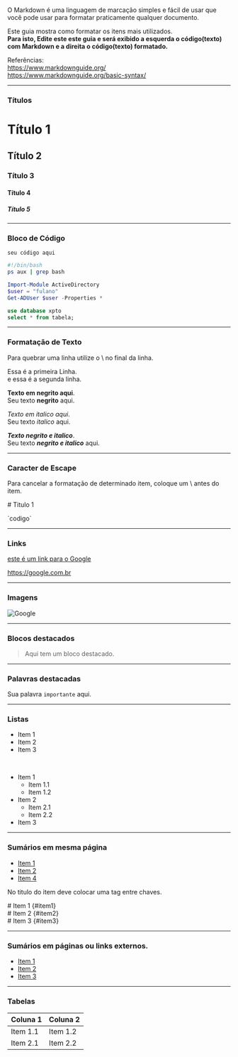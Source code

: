 <br>

O Markdown é uma linguagem de marcação simples e fácil de usar que você pode usar para formatar praticamente qualquer documento.

Este guia mostra como formatar os itens mais utilizados.\
**Para isto, Edite este este guia e será exibido a esquerda o código(texto) com Markdown e a direita o código(texto) formatado.**

Referências:\
<https://www.markdownguide.org/>
<br>
<https://www.markdownguide.org/basic-syntax/>
___
### Títulos

# Título 1
## Título 2
### Título 3
#### Título 4
##### Título 5
___

### Bloco de Código

```
seu código aqui
```

```bash
#!/bin/bash
ps aux | grep bash
```

```powershell
Import-Module ActiveDirectory
$user = "fulano"
Get-ADUser $user -Properties *
```

```sql
use database xpto
select * from tabela;
```

___
### Formatação de Texto

Para quebrar uma linha utilize o \\ no final da linha.

Essa é a primeira Linha.\
e essa é a segunda linha.

**Texto em negrito aqui**.\
Seu texto **negrito** aqui.

*Texto em italico aqui*.\
Seu texto *italico* aqui.

***Texto negrito e italico***.\
Seu texto ***negrito e italico*** aqui.
___

### Caracter de Escape

Para cancelar a formatação de determinado item, coloque um \ antes do item.

\# Titulo 1

\`codigo`

___

### Links

[este é um link para o Google](https://google.com)

<https://google.com.br>

___

### Imagens

![Google](https://images.google.com/images/branding/googlelogo/1x/googlelogo_color_272x92dp.png)

___

### Blocos destacados

> Aqui tem um bloco destacado.
___

### Palavras destacadas

Sua palavra `importante` aqui.
___

### Listas

- Item 1
- Item 2
- Item 3

<br>

- Item 1
  - Item 1.1
  - Item 1.2
- Item 2
  - Item 2.1
  - Item 2.2
- Item 3

___

### Sumários em mesma página

- [Item 1](#item1)
- [Item 2](#item2)
- [Item 4](#item3)

No titulo do item deve colocar uma tag entre chaves.

\# Item 1 {#item1}\
\# Item 2 {#item2}\
\# Item 3 {#item3}

___

### Sumários em páginas ou links externos.

- [Item 1](caminhoitem1.md)
- [Item 2](caminhoitem2.md)
- [Item 3](caminhoitem3.md)

___

### Tabelas

| Coluna 1   | Coluna 2   |
|------------|------------|
| Item 1.1   | Item 1.2   |
| Item 2.1   | Item 2.2   |

